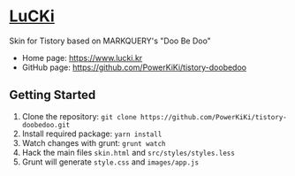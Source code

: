 # [LuCKi](https://www.lucki.kr)

Skin for Tistory based on MARKQUERY's "Doo Be Doo"

* Home page: https://www.lucki.kr
* GitHub page: https://github.com/PowerKiKi/tistory-doobedoo

## Getting Started

1. Clone the repository: `git clone https://github.com/PowerKiKi/tistory-doobedoo.git`
2. Install required package: `yarn install`
3. Watch changes with grunt: `grunt watch`
4. Hack the main files `skin.html` and `src/styles/styles.less`
5. Grunt will generate `style.css` and `images/app.js`
